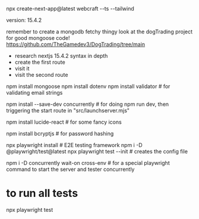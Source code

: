 



npx create-next-app@latest webcraft --ts --tailwind

version: 15.4.2

remember to create a mongodb fetchy thingy
look at the dogTrading project for good mongoose code!
https://github.com/TheGamedev3/DogTrading/tree/main

- research nextjs 15.4.2 syntax in depth
- create the first route
- visit it
- visit the second route


npm install mongoose
npm install dotenv
npm install validator # for validating email strings

npm install --save-dev concurrently # for doing npm run dev, then triggering the start route in "src/launchserver.mjs"

npm install lucide-react # for some fancy icons

npm install bcryptjs # for password hashing

npx playwright install # E2E testing framework
npm i -D @playwright/test@latest
npx playwright test --init # creates the config file

npm i -D concurrently wait-on cross-env # for a special playwright command to start the server and tester concurrently

# to run all tests
npx playwright test